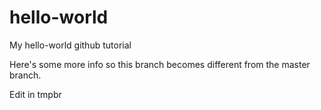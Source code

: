 # hello-world
My hello-world github tutorial

Here's some more info so this branch becomes different from the master branch.


Edit in tmpbr
